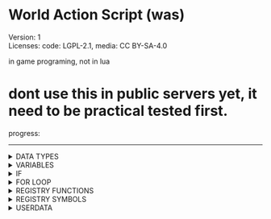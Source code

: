 # World Action Script (was)  
Version: 1  
Licenses: code: LGPL-2.1, media: CC BY-SA-4.0

in game programing, not in lua


# dont use this in public servers yet, it need to be practical tested first.


progress:


---



<details><summary>DATA TYPES</summary>
	
|Type|examples|examples|examples|examples|examples|examples|
|---------------|-----------|-|-|-|-|-|
|bool		|true	|false
|number		|0	|123.456	|-5
|string		|"asd 134"  
|var		|string	|number	|function	|var	|bool|table|  
|function	|pos(1 2 a)  
|symbol		|! |(nil) |? (username)|  
</details>

<details><summary>VARIABLES</summary>
a variable can only be set to 1 thing at time

|example        |-|-|-|-|-|-|
|---------------|-|-|-|-|-|-|
|varname	|a variable|
|var_aa =	|set variable value|
|another_var =	|"string"| 123.54| false |var |function()| symbol|
|vara = varb	|set to another var|
|vara.b =	|set as table|
|event.msg.item	|item from event message|
|a += 5		|add 5
|a -= 4		|sub 4
|a *= 98	|multiply
|a /= 2		|divide
|a !=		|a = nil (used becaouse you can't set a=nll )

note the character "-" can mess if it is written together another symbol

**add a node, could be**
```lua
node.add(pos( -1 2 34) "default:dirt")
```
**and...**
```lua
c = 34
a = pos(1 2 c)
dirt="default:dirt"
node.add(a dirt)
```
</details>




<details><summary>IF</summary>

```lua
if(a==b)  
	..code..  
endif  
```
```lua
if(1=="asd" or a~=b and 87.3>=c nor a<=3 not "aasd"==!)  
	..code..  
elseif(b==!)  
	..code..  
elseif(b~=a not c<b)  
	..code..  
else  
	..code..  
endif  
```
</details>





<details><summary>FOR LOOP</summary>

```lua
start_n = 3
end_n = 100
for(start_n end_n)
 ..code...
 next
 ```
 max loops is 1000, dont use negative values
</details>





<details><summary>REGISTRY FUNCTIONS</summary>

```lua
was.register_function("name"{  
	info="",			--function description  
	privs={},			--required privileges, eg (kick=true,server=true)  
	action=function(arg1,arg2...)	--function  
		return result  
	end  
})  
```
```lua
was.register_function("name"{  
	packed=true,		--inputs all args as table
	action=function(args)  
		return result  
	end  
})  
```
</details>





<details><summary>REGISTRY SYMBOLS</summary>

a symbol are called while calling a function or setting a var  
```lua
was.register_symbol("#",function(),"info"  
		return result  
	end  
})  
```
</details>





<details><summary>USERDATA</summary>

The user's information are stored in the global variable "was.userdata"  
but is only able while the function / variables are active.  

|variable / function|description |
|-------------------|------------|
|was.iuserdata(index)		|return indexed active data|
|was.ilastuserdata()		|return last index|
|was.userdata.data		|the active line|
|was.userdata.index		|index of active line|
|was.userdata.function_name	|name of active function|
|was.userdata.name		|user's name|
|was.userdata.var		|all active variabbles|
|was.userdata.error		|crach and send text message|
</details>
